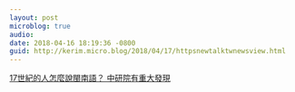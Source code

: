 ```yaml
---
layout: post
microblog: true
audio: 
date: 2018-04-16 18:19:36 -0800
guid: http://kerim.micro.blog/2018/04/17/httpsnewtalktwnewsview.html
---
```

[17世紀的人怎麼說閩南語？ 中研院有重大發現](https://newtalk.tw/news/view/2017-04-13/84540)
